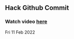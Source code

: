 
 ## Hack Github Commit 
 ### Watch video <a href="https://www.youtube.com">here</a> 
 Fri 11 Feb 2022 
